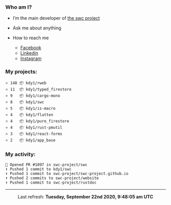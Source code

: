 ### Who am I?

- I’m the main developer of [the swc project](https://github.com/swc-project/swc)

- Ask me about anything

- How to reach me
  - [Facebook](https://www.facebook.com/profile.php?id=100024888122318)
  - [Linkedin](https://www.linkedin.com/in/kdy1/)
  - [Instagram](https://www.instagram.com/kdy1123/)

### My projects:

```
⭐️ 148 📦 kdy1/rweb
⭐️ 11  📦 kdy1/typed_firestore
⭐️ 9   📦 kdy1/cargo-mono
⭐️ 8   📦 kdy1/swc
⭐️ 5   📦 kdy1/is-macro
⭐️ 4   📦 kdy1/flatten
⭐️ 4   📦 kdy1/pure_firestore
⭐️ 4   📦 kdy1/rust-pmutil
⭐️ 3   📦 kdy1/react-forms
⭐️ 2   📦 kdy1/app_base
```

### My activity:

```
💪 Opened PR #1097 in swc-project/swc
⬆️ Pushed 1 commit to kdy1/swc
⬆️ Pushed 1 commit to swc-project/swc-project.github.io
⬆️ Pushed 2 commits to swc-project/website
⬆️ Pushed 1 commit to swc-project/rustdoc
```

------------
<p align="center">Last refresh: <b>Tuesday, September 22nd 2020, 9:48:05 am UTC</b></p>